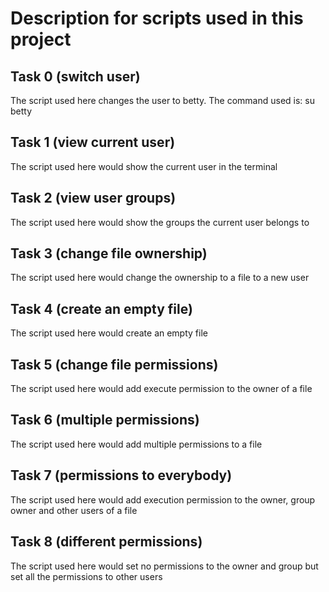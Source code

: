 # Description for scripts used in this project

## Task 0 (switch user)
The script used here changes the user to betty. The command used is: su betty

## Task 1 (view current user)
The script used here would show the current user in the terminal

## Task 2 (view user groups)
The script used here would show the groups the current user belongs to

## Task 3 (change file ownership)
The script used here would change the ownership to a file to a new user

## Task 4 (create an empty file)
The script used here would create an empty file

## Task 5 (change file permissions)
The script used here would add execute permission to the owner of a file

## Task 6 (multiple permissions)
The script used here would add multiple permissions to a file

## Task 7 (permissions to everybody)
The script used here would add execution permission to the owner, group owner and other users of a file

## Task 8 (different permissions)
The script used here would set no permissions to the owner and group but set all the permissions to other users
